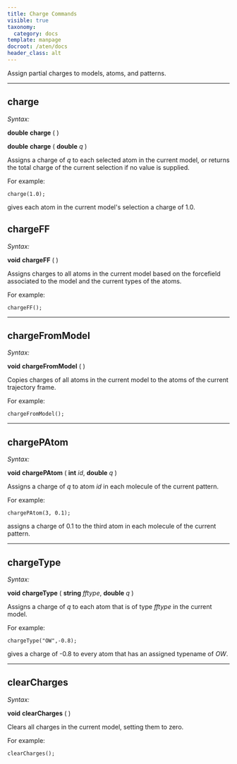 ```yaml
---
title: Charge Commands
visible: true
taxonomy:
  category: docs
template: manpage
docroot: /aten/docs
header_class: alt
---
```


Assign partial charges to models, atoms, and patterns.

---

## charge <a id="charge"></a>

_Syntax:_

**double** **charge** ( )

**double** **charge** ( **double** _q_ )

Assigns a charge of _q_ to each selected atom in the current model, or returns the total charge of the current selection if no value is supplied.

For example:

```aten
charge(1.0);
```

gives each atom in the current model's selection a charge of 1.0.

## chargeFF <a id="chargeff"></a>

_Syntax:_

**void** **chargeFF** ( )

Assigns charges to all atoms in the current model based on the forcefield associated to the model and the current types of the atoms.

For example:

```aten
chargeFF();
```

---

## chargeFromModel <a id="chargefrommodel"></a>

_Syntax:_

**void** **chargeFromModel** ( )

Copies charges of all atoms in the current model to the atoms of the current trajectory frame.

For example:

```aten
chargeFromModel();
```

---

## chargePAtom <a id="chargepatom"></a>

_Syntax:_

**void** **chargePAtom** ( **int** _id_, **double** _q_ )

Assigns a charge of _q_ to atom _id_ in each molecule of the current pattern.

For example:

```aten
chargePAtom(3, 0.1);
```

assigns a charge of 0.1 to the third atom in each molecule of the current pattern.

---

## chargeType <a id="chargetype"></a>

_Syntax:_

**void** **chargeType** ( **string** _fftype_, **double** _q_ )

Assigns a charge of _q_ to each atom that is of type _fftype_ in the current model.

For example:

```aten
chargeType("OW",-0.8);
```

gives a charge of -0.8 to every atom that has an assigned typename of _OW_.

---

## clearCharges <a id="clearcharges"></a>

_Syntax:_

**void** **clearCharges** ( )

Clears all charges in the current model, setting them to zero.

For example:

```aten
clearCharges();
```


